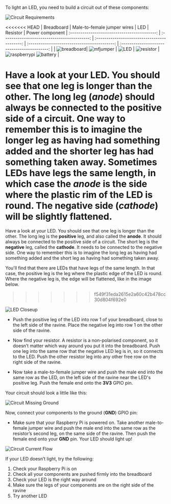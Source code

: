 To light an LED, you need to build a circuit out of these components:

![Circuit Requirements](images/circuit-requirements.png)

<<<<<<< HEAD
| Breadboard | Male-to-female jumper wires | LED | Resistor | Power component
| :------------------------------------------: | :------------------------------------------: | :------------------------------------------: | :------------------------------------------: | :------------------------------------------: |
| ![breadboard](images/breadboard.png)| ![mfjumper](images/mfjumper.png) | ![LED](images/led.png) | ![resistor](images/resistor.png) | ![raspberrypi](images/raspberrypi.png) ![battery](images/battery.png) |


Have a look at your LED. You should see that one leg is longer than the other. The long leg (<i>anode</i>) should always be connected to the positive side of a circuit. One way to remember this is to imagine the longer leg as having had something added and the shorter leg has had something taken away. Sometimes LEDs have legs the same length, in which case the <i>anode</i> is the side where the plastic rim of the LED is round. The negative side (<i>cathode</i>) will be slightly flattened.
=======
Have a look at your LED. You should see that one leg is longer than the other. The long leg is the **positive** leg, and also called the **anode**. It should always be connected to the positive side of a circuit. The short leg is the **negative** leg,  called the **cathode**. It needs to be connected to the negative side. One way to remember this is to imagine the long leg as having had something added and the short leg as having had something taken away.

You'll find that there are LEDs that have legs of the same length. In that case, the positive leg is the leg where the plastic edge of the LED is round. Where the negative leg is, the edge will be flattened, like in the image below.
>>>>>>> f549f31eda2615e2a60c42b478cc30d804f692e0

![LED Closeup](images/LEDcloseup.png)

+ Push the positive leg of the LED into row 1 of your breadboard, close to the left side of the ravine. Place the negative leg into row 1 on the other side of the ravine.

+ Now find your resistor. A resistor is a non-polarised component, so it doesn’t matter which way around you put it into the breadboard. Push one leg into the same row that the negative LED leg is in, so it connects to the LED. Push the other resistor leg into any other free row on the right side of the ravine.

+ Now take a male-to-female jumper wire and push the male end into the same row as the LED, on the left side of the ravine near the LED's positive leg. Push the female end onto the **3V3** GPIO pin.

Your circuit should look a little like this:

![Circuit Missing Ground](images/ground-missing.png)

Now, connect your components to the ground (**GND**) GPIO pin:

+ Make sure that your Raspberry Pi is powered on. Take another male-to-female jumper wire and push the male end into the same row as the resistor’s second leg, on the same side of the ravine. Then push the female end onto your **GND** pin. Your LED should light up!

![Circuit Current Flow](images/circuit-current-flow.gif)

If your LED doesn’t light, try the following:
1) Check your Raspberry Pi is on
2) Check all your components are pushed firmly into the breadboard
3) Check your LED is the right way around
4) Make sure the legs of your components are on the right side of the ravine
5) Try another LED
